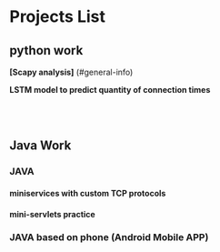 # Projects List

## python work
**[Scapy analysis]** (#general-info)

**LSTM model to predict quantity of connection times**

</br>
</br>

## Java Work
### JAVA
#### miniservices with custom TCP protocols
#### mini-servlets practice

### JAVA based on phone (Android Mobile APP)
